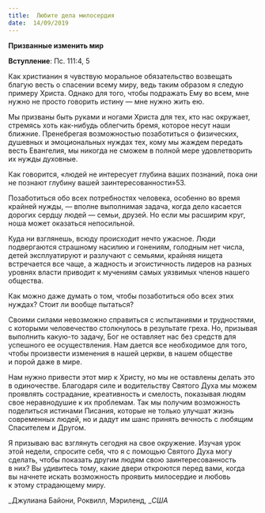 ```yaml
---
title:  Любите дела милосердия
date:  14/09/2019
---
```


**Призванные изменить мир**

**Вступление**: Пс. 111:4, 5

Как христианин я чувствую моральное обязательство возвещать благую весть о спасении всему миру, ведь таким образом я следую примеру Христа. Однако для того, чтобы подражать Ему во всем, мне нужно не просто говорить истину — мне нужно жить ею.

Мы призваны быть руками и ногами Христа для тех, кто нас окружает, стремясь хоть как-нибудь облегчить бремя, которое несут наши ближние. Пренебрегая возможностью позаботиться о физических, душевных и эмоциональных нуждах тех, кому мы жаждем передать весть Евангелия, мы никогда не сможем в полной мере удовлетворить их нужды духовные.

Как говорится, «людей не интересует глубина ваших познаний, пока они не познают глубину вашей заинтересованности»53.

Позаботиться обо всех потребностях человека, особенно во время крайней нужды, — вполне выполнимая задача, когда дело касается дорогих сердцу людей — семьи, друзей. Но если мы расширим круг, ноша может оказаться непосильной.

Куда ни взглянешь, всюду происходит нечто ужасное. Люди подвергаются страшному насилию и гонениям, голодным нет числа, детей эксплуатируют и разлучают с семьями, крайняя нищета встречается все чаще, а жадность и эгоистичность лидеров на разных уровнях власти приводит к мучениям самых уязвимых членов нашего общества.

Как можно даже думать о том, чтобы позаботиться обо всех этих нуждах? Стоит ли вообще пытаться?

Своими силами невозможно справиться с испытаниями и трудностями, с которыми человечество столкнулось в результате греха. Но, призывая выполнить какую-то задачу, Бог не оставляет нас без средств для успешного ее осуществления. Нам дается все необходимое для того, чтобы произвести изменения в нашей церкви, в нашем обществе и порой даже в мире.

Нам нужно привести этот мир к Христу, но мы не оставлены делать это в одиночестве. Благодаря силе и водительству Святого Духа мы можем проявлять сострадание, креативность и смелость, показывая людям свое неравнодушие к их проблемам. Так мы получим возможность поделиться истинами Писания, которые не только улучшат жизнь современных людей, но и дадут им шанс принять вечность с любящим Спасителем и Другом.

Я призываю вас взглянуть сегодня на свое окружение. Изучая урок этой недели, спросите себя, что я с помощью Святого Духа могу сделать, чтобы показать другим людям свою заинтересованность в них? Вы удивитесь тому, какие двери откроются перед вами, когда вы начнете искать возможность проявить милосердие и любовь к этому страдающему миру.

_Джулиана Байони, Роквилл, Мэриленд, __США_